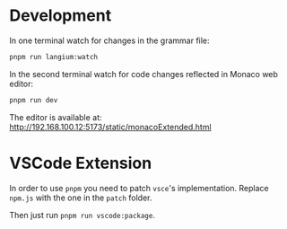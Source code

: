 # Development

In one terminal watch for changes in the grammar file:

```bash
pnpm run langium:watch
```

In the second terminal watch for code changes reflected in Monaco web editor:

```bash
pnpm run dev
```

The editor is available at: http://192.168.100.12:5173/static/monacoExtended.html

# VSCode Extension

In order to use `pnpm` you need to patch `vsce`'s implementation. Replace `npm.js` with the one in the `patch` folder.

Then just run `pnpm run vscode:package`.

